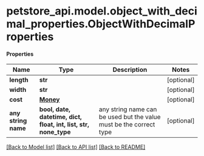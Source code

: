 # petstore_api.model.object_with_decimal_properties.ObjectWithDecimalProperties

#### Properties
Name | Type | Description | Notes
------------ | ------------- | ------------- | -------------
**length** | **str** |  | [optional] 
**width** | **str** |  | [optional] 
**cost** | [**Money**](Money.md) |  | [optional] 
**any string name** | **bool, date, datetime, dict, float, int, list, str, none_type** | any string name can be used but the value must be the correct type | [optional]

[[Back to Model list]](../../README.md#documentation-for-models) [[Back to API list]](../../README.md#documentation-for-api-endpoints) [[Back to README]](../../README.md)

